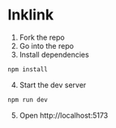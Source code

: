# Inklink

1. Fork the repo
2. Go into the repo
3. Install dependencies
```sh
npm install
```
4. Start the dev server
```sh
npm run dev
```
5. Open http://localhost:5173
